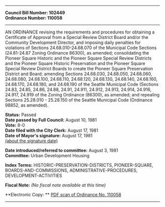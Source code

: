 * * * * *  
  
**Council Bill Number: [](#h0)[](#h2)102449**   
**Ordinance Number: 110058**  
  
* * * * *  
  
AN ORDINANCE revising the requirements and procedures for obtaining a Certificate of Approval from a Special Review District Board and/or the Community Development Director, and imposing daily penalties for violations of Sections 24.68.010-24.68.070 of the Municipal Code Sections (24.81-24.87 Zoning Ordinance 86300), as amended; consolidating the Pioneer Square Historic and the Pioneer Square Special Review Districts and the Pioneer Square Historic Preservation and the Pioneer Square Special Review District Boards to create the Pioneer Square Preservation District and Board; amending Sections 24.68.030, 24.68.050, 24.68.060, 24.68.080, 24.68.100, 24.68.110, 24.68.120, 24.68.130, 24.68.140, 24.68.160, 24.68.170, 24.68.180, and 24.68.190 of the Seattle Municipal Code (Sections 24.83, 24.85, 24.86, 24.88, 24.91, 24.911, 24.912, 24.913, 24.914, 24.916, 24.917, 24.919 of the Zoning Ordinance (86300), as amended; and repealing Sections 25.28.010 - 25.28.150 of the Seattle Municipal Code (Ordinance 98852, as amended).  
  
**Status:** Passed   
**Date passed by Full Council:** August 10, 1981   
**Vote:** 8-0   
**Date filed with the City Clerk:** August 17, 1981   
**Date of Mayor's signature:** August 17, 1981   
[(about the signature date)](/~public/approvaldate.htm)   
  
  
**Date introduced/referred to committee:** August 3, 1981   
**Committee:** Urban Development Housing   
  
**Index Terms:** HISTORIC-PRESERVATION-DISTRICTS, PIONEER-SQUARE, BOARDS-AND-COMMISSIONS, ADMINISTRATIVE-PROCEDURES, DEVELOPMENT-ACTIVITIES  
  
**Fiscal Note:** *(No fiscal note available at this time)*  
  
**Electronic Copy: ** [PDF scan of Ordinance No. 110058](/~archives/Ordinances/Ord_110058.pdf)  
  
* * * * *  
